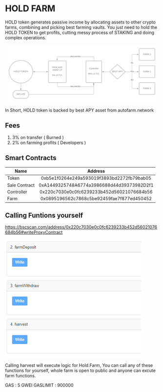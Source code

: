 # HOLD FARM

HOLD token generates passive income by allocating assets to other crypto farms, combining and picking best farming vaults. You just need to hold the HOLD TOKEN to get profits, cutting messy process of STAKING and doing complex operations.

![alt text](1.png "Overview")

In Short, HOLD token is backed by best APY asset from autofarm.network 



## Fees

1. 3% on transfer ( Burned )
2. 2% on farming profits ( Developers )


## Smart Contracts

| Name        | Address           |
| ------------- |:-------------:|
| Token         | 0xb5e1f0264e249a593019f3893bd2272fb79bab05      |
| Sale Contract | 0xA1449325748A6774a3986688d44d39373982D2f1      |
| Controller    | 0x220c7030e0c0fc6239233b452d56021076684b56      |
| Farm          | 0x0895196562c7868c5be92459fae7f877ed450452      |



## Calling Funtions yourself

https://bscscan.com/address/0x220c7030e0c0fc6239233b452d56021076684b56#writeProxyContract

![](farm.png "Farm")

Calling harvest will execute logic for Hold.Farm, You can call any of these functions for yourself, whole farm is open to public and anyone can excute farm functions.

GAS : 5 GWEI
GASLIMIT : 900000


